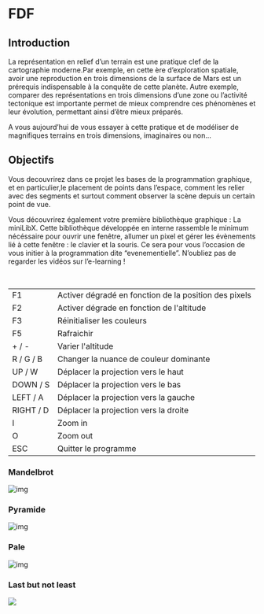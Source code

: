 # FDF

## Introduction

  La représentation en relief d’un terrain est une pratique clef de la cartographie moderne.Par exemple, en cette ère d’exploration spatiale, avoir une reproduction en trois dimensions de la surface de Mars est un prérequis indispensable à la conquête de cette planète. Autre exemple, comparer des représentations en trois dimensions d’une zone ou l’activité tectonique est importante permet de mieux comprendre ces phénomènes et leur évolution, permettant ainsi d’être mieux préparés.

  A vous aujourd’hui de vous essayer à cette pratique et de modéliser de magnifiques terrains en trois dimensions, imaginaires ou non...

## Objectifs

  Vous decouvrirez dans ce projet les bases de la programmation graphique, et en particulier,le placement de points dans l’espace, comment les relier avec des segments et surtout comment observer la scène depuis un certain point de vue.
  
  Vous découvrirez également votre première bibliothèque graphique : La miniLibX. Cette bibliothèque développée en interne rassemble le minimum nécéssaire pour ouvrir une fenêtre, allumer un pixel et gérer les évènements lié à cette fenêtre : le clavier et la souris. Ce sera pour vous l’occasion de vous initier à la programmation dite “evenementielle”. N’oubliez pas de regarder les vidéos sur l’e-learning !

 <table>
   <tr>
       <td>F1</td>
       <td>Activer dégradé en fonction de la position des pixels</td>
   </tr>
   <tr>
       <td>F2</td>
       <td>Activer dégrade en fonction de l'altitude</td>
   </tr>
     <tr>
       <td>F3</td>
       <td>Réinitialiser les couleurs</td>
   </tr>
     <tr>
       <td>F5</td>
       <td>Rafraichir</td>
   </tr>
     <tr>
       <td>+ / -</td>
       <td>Varier l'altitude</td>
   </tr>
     <tr>
       <td>R / G / B</td>
       <td>Changer la nuance de couleur dominante</td>
   </tr>
     <tr>
       <td>UP / W</td>
       <td>Déplacer la projection vers le haut</td>
   </tr>
       <tr>
       <td>DOWN / S</td>
       <td>Déplacer la projection vers le bas</td>
   </tr>
       <tr>
       <td>LEFT / A</td>
       <td>Déplacer la projection vers la gauche</td>
   </tr>
       <tr>
       <td>RIGHT / D</td>
       <td>Déplacer la projection vers la droite</td>
   </tr>
       <tr>
       <td>I</td>
       <td>Zoom in</td>
   </tr>
     </tr>
       <tr>
       <td>O</td>
       <td>Zoom out</td>
   </tr>
        </tr>
       <tr>
       <td>ESC</td>
       <td>Quitter le programme</td>
   </tr>
</table>

### Mandelbrot
![img](https://i.imgur.com/VhlA5yD.png)

### Pyramide
![img](https://i.imgur.com/TpdY0Uy.png)

### Pale

![img](https://i.imgur.com/bOAG2ZU.png)

### Last but not least
![](https://media.giphy.com/media/SIKgwCuIa0l7hnPeR0/giphy.gif)
